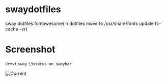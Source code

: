 # swaydotfiles
sway dotfiles fontawesome(in dotfiles move to /usr/share/fonts update fc-cache -vr)




# Screenshot

 `Urxvt` `sway` `i3status on swaybar` 

![Current](http://i.imgur.com/1HEWdHL.png)
